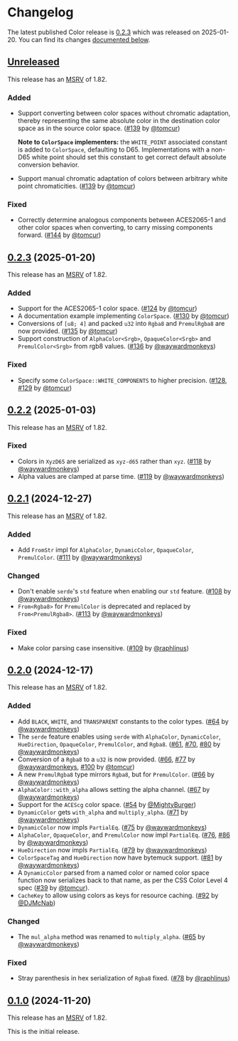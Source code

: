 <!-- Instructions

This changelog follows the patterns described here: <https://keepachangelog.com/en/>.

Subheadings to categorize changes are `added, changed, deprecated, removed, fixed, security`.

-->

# Changelog

The latest published Color release is [0.2.3](#023-2025-01-20) which was released on 2025-01-20.
You can find its changes [documented below](#023-2025-01-20).

## [Unreleased]

This release has an [MSRV][] of 1.82.

### Added

* Support converting between color spaces without chromatic adaptation, thereby representing the same absolute color in the destination color space as in the source color space. ([#139][] by [@tomcur][])

  **Note to `ColorSpace` implementers:** the `WHITE_POINT` associated constant is added to `ColorSpace`, defaulting to D65.
  Implementations with a non-D65 white point should set this constant to get correct default absolute conversion behavior.
* Support manual chromatic adaptation of colors between arbitrary white point chromaticities.  ([#139][] by [@tomcur][])

### Fixed

* Correctly determine analogous components between ACES2065-1 and other color spaces when converting, to carry missing components forward. ([#144][] by [@tomcur][])

## [0.2.3][] (2025-01-20)

This release has an [MSRV][] of 1.82.

### Added

* Support for the ACES2065-1 color space. ([#124][] by [@tomcur][])
* A documentation example implementing `ColorSpace`. ([#130][] by [@tomcur][])
* Conversions of `[u8; 4]` and packed `u32` into `Rgba8` and `PremulRgba8` are now provided. ([#135][] by [@tomcur][])
* Support construction of `AlphaColor<Srgb>`, `OpaqueColor<Srgb>` and `PremulColor<Srgb>` from rgb8 values. ([#136][] by [@waywardmonkeys][])

### Fixed

* Specify some `ColorSpace::WHITE_COMPONENTS` to higher precision. ([#128][], [#129][] by [@tomcur][])

## [0.2.2][] (2025-01-03)

This release has an [MSRV][] of 1.82.

### Fixed

* Colors in `XyzD65` are serialized as `xyz-d65` rather than `xyz`. ([#118][] by [@waywardmonkeys][])
* Alpha values are clamped at parse time. ([#119][] by [@waywardmonkeys][])

## [0.2.1][] (2024-12-27)

This release has an [MSRV][] of 1.82.

### Added

* Add `FromStr` impl for `AlphaColor`, `DynamicColor`, `OpaqueColor`, `PremulColor`. ([#111][] by [@waywardmonkeys][])

### Changed

* Don't enable `serde`'s `std` feature when enabling our `std` feature. ([#108][] by [@waywardmonkeys][])
* `From<Rgba8>` for `PremulColor` is deprecated and replaced by `From<PremulRgba8>`. ([#113][] by [@waywardmonkeys][])

### Fixed

* Make color parsing case insensitive. ([#109][] by [@raphlinus][])

## [0.2.0][] (2024-12-17)

This release has an [MSRV][] of 1.82.

### Added

* Add `BLACK`, `WHITE`, and `TRANSPARENT` constants to the color types. ([#64][] by [@waywardmonkeys][])
* The `serde` feature enables using `serde` with `AlphaColor`, `DynamicColor`, `HueDirection`, `OpaqueColor`, `PremulColor`, and `Rgba8`. ([#61][], [#70][], [#80][] by [@waywardmonkeys][])
* Conversion of a `Rgba8` to a `u32` is now provided. ([#66][], [#77][] by [@waywardmonkeys][], [#100][] by [@tomcur][])
* A new `PremulRgba8` type mirrors `Rgba8`, but for `PremulColor`. ([#66][] by [@waywardmonkeys][])
* `AlphaColor::with_alpha` allows setting the alpha channel. ([#67][] by [@waywardmonkeys][])
* Support for the `ACEScg` color space. ([#54][] by [@MightyBurger][])
* `DynamicColor` gets `with_alpha` and `multiply_alpha`. ([#71][] by [@waywardmonkeys][])
* `DynamicColor` now impls `PartialEq`. ([#75][] by [@waywardmonkeys][])
* `AlphaColor`, `OpaqueColor`, and `PremulColor` now impl `PartialEq`. ([#76][], [#86][] by [@waywardmonkeys][])
* `HueDirection` now impls `PartialEq`. ([#79][] by [@waywardmonkeys][])
* `ColorSpaceTag` and `HueDirection` now have bytemuck support. ([#81][] by [@waywardmonkeys][])
* A `DynamicColor` parsed from a named color or named color space function now serializes back to that name, as per the CSS Color Level 4 spec ([#39][] by [@tomcur][]).
* `CacheKey` to allow using colors as keys for resource caching. ([#92][] by [@DJMcNab][])

### Changed

* The `mul_alpha` method was renamed to `multiply_alpha`. ([#65][] by [@waywardmonkeys][])

### Fixed

* Stray parenthesis in hex serialization of `Rgba8` fixed. ([#78][] by [@raphlinus][])

## [0.1.0][] (2024-11-20)

This release has an [MSRV][] of 1.82.

This is the initial release.

[@DJMcNab]: https://github.com/DJMcNab
[@MightyBurger]: https://github.com/MightyBurger
[@raphlinus]: https://github.com/raphlinus
[@tomcur]: https://github.com/tomcur
[@waywardmonkeys]: https://github.com/waywardmonkeys

[#39]: https://github.com/linebender/color/pull/39
[#54]: https://github.com/linebender/color/pull/54
[#61]: https://github.com/linebender/color/pull/61
[#64]: https://github.com/linebender/color/pull/64
[#65]: https://github.com/linebender/color/pull/65
[#66]: https://github.com/linebender/color/pull/66
[#67]: https://github.com/linebender/color/pull/67
[#70]: https://github.com/linebender/color/pull/70
[#71]: https://github.com/linebender/color/pull/71
[#75]: https://github.com/linebender/color/pull/75
[#76]: https://github.com/linebender/color/pull/76
[#77]: https://github.com/linebender/color/pull/77
[#78]: https://github.com/linebender/color/pull/78
[#79]: https://github.com/linebender/color/pull/79
[#80]: https://github.com/linebender/color/pull/80
[#81]: https://github.com/linebender/color/pull/81
[#86]: https://github.com/linebender/color/pull/86
[#92]: https://github.com/linebender/color/pull/92
[#100]: https://github.com/linebender/color/pull/100
[#108]: https://github.com/linebender/color/pull/108
[#109]: https://github.com/linebender/color/pull/109
[#111]: https://github.com/linebender/color/pull/111
[#113]: https://github.com/linebender/color/pull/113
[#118]: https://github.com/linebender/color/pull/118
[#119]: https://github.com/linebender/color/pull/119
[#124]: https://github.com/linebender/color/pull/124
[#128]: https://github.com/linebender/color/pull/128
[#129]: https://github.com/linebender/color/pull/129
[#130]: https://github.com/linebender/color/pull/130
[#135]: https://github.com/linebender/color/pull/135
[#136]: https://github.com/linebender/color/pull/136
[#139]: https://github.com/linebender/color/pull/139
[#144]: https://github.com/linebender/color/pull/144

[Unreleased]: https://github.com/linebender/color/compare/v0.2.3...HEAD
[0.2.3]: https://github.com/linebender/color/releases/tag/v0.2.3
[0.2.2]: https://github.com/linebender/color/releases/tag/v0.2.2
[0.2.1]: https://github.com/linebender/color/releases/tag/v0.2.1
[0.2.0]: https://github.com/linebender/color/releases/tag/v0.2.0
[0.1.0]: https://github.com/linebender/color/releases/tag/v0.1.0

[MSRV]: README.md#minimum-supported-rust-version-msrv

